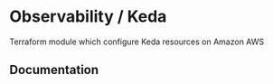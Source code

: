 # Observability / Keda

Terraform module which configure Keda resources on Amazon AWS

## Documentation

<!-- BEGINNING OF PRE-COMMIT-TERRAFORM DOCS HOOK -->

<!-- END OF PRE-COMMIT-TERRAFORM DOCS HOOK -->
